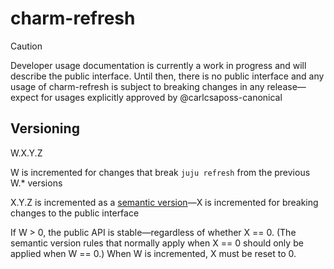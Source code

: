 # charm-refresh
> [!CAUTION]
> Developer usage documentation is currently a work in progress and will describe the public interface. Until then, there is no public interface and any usage of charm-refresh is subject to breaking changes in any release—expect for usages explicitly approved by @carlcsaposs-canonical

## Versioning
W.X.Y.Z

W is incremented for changes that break `juju refresh` from the previous W.* versions

X.Y.Z is incremented as a [semantic version](https://semver.org/)—X is incremented for breaking changes to the public interface

If W > 0, the public API is stable—regardless of whether X == 0. (The semantic version rules that normally apply when X == 0 should only be applied when W == 0.) When W is incremented, X must be reset to 0.
